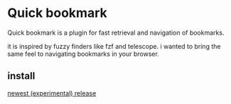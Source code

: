 # Quick bookmark

Quick bookmark is a plugin for fast retrieval and navigation of bookmarks.

it is inspired by fuzzy finders like fzf and telescope. i wanted to bring the same feel to navigating bookmarks in your browser.

## install

[newest (experimental) release](https://addons.mozilla.org/firefox/downloads/file/4254243/3647cbd42b8f4d69be6b-2.0.xpi)
